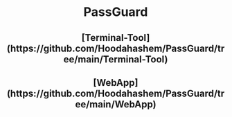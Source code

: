 <h1 align="center">PassGuard</h1>
<h2 align="center">[Terminal-Tool](https://github.com/Hoodahashem/PassGuard/tree/main/Terminal-Tool)</h2>
<h2 align="center">[WebApp](https://github.com/Hoodahashem/PassGuard/tree/main/WebApp)</h2>
